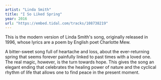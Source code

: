 ```yaml
---
artist: "Linda Smith" 
title: "I So Liked Spring"
year: 2016
url: "https://embed.tidal.com/tracks/108738219"
---
```


This is the modern version of Linda Smith's song, originally released in 1996,
whose lyrics are a poem by English poet Charlotte Mew.

A bitter-sweet song full of heartache and loss, about the ever-returning spring
that seems forever painfully linked to past times with a loved one. The real
magic, however, is the turn towards hope. This gives the song an elegant ending
that celebrates the healing power of nature and the cyclical rhythm of life
that allows one to find peace in the present moment.
